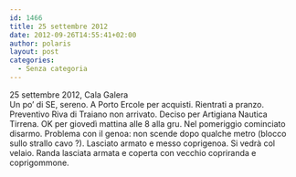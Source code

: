 ```yaml
---
id: 1466
title: 25 settembre 2012
date: 2012-09-26T14:55:41+02:00
author: polaris
layout: post
categories:
  - Senza categoria
---
```

25 settembre 2012, Cala Galera  
Un po&#8217; di SE, sereno. A Porto Ercole per acquisti. Rientrati a pranzo. Preventivo Riva di Traiano non arrivato. Deciso per Artigiana Nautica Tirrena. OK per giovedì mattina alle 8 alla gru. Nel pomeriggio cominciato disarmo. Problema con il genoa: non scende dopo qualche metro (blocco sullo strallo cavo ?). Lasciato armato e messo coprigenoa. Si vedrà col velaio. Randa lasciata armata e coperta con vecchio copriranda e coprigommone.
